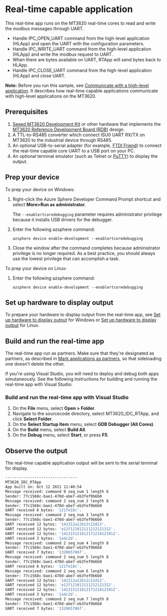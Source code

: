 # Real-time capable application

This real-time app runs on the MT3620 real-time cores to read and write the modbus messages through UART.
* Handle IPC_OPEN_UART command from the high-level application (HLApp) and open the UART with the configuration parameters.
* Handle IPC_WRITE_UART command from the high-level application (HLApp) and write the modbus request to UART.
* When there are bytes available on UART, RTApp will send bytes back to HLApp.
* Handle IPC_CLOSE_UART command from the high-level application (HLApp) and close UART.

**Note:** Before you run this sample, see [Communicate with a high-level application](https://docs.microsoft.com/azure-sphere/app-development/inter-app-communication). It describes how real-time capable applications communicate with high-level applications on the MT3620.

## Prerequisites

1. [Seeed MT3620 Development Kit](https://aka.ms/azurespheredevkits) or other hardware that implements the [MT3620 Reference Development Board (RDB)](https://docs.microsoft.com/azure-sphere/hardware/mt3620-reference-board-design) design.
1. A TTL-to-RS485 converter which connect ISU0 UART RX/TX on MT3620 to the industrial device through RS485.
1. An optional USB-to-serial adapter (for example, [FTDI Friend](https://www.digikey.com/catalog/en/partgroup/ftdi-friend/60311)) to connect the real-time capable core UART to a USB port on your PC.
1. An optional terminal emulator (such as Telnet or [PuTTY](https://www.chiark.greenend.org.uk/~sgtatham/putty/.)) to display the output.

## Prep your device

To prep your device on Windows:

1. Right-click the Azure Sphere Developer Command Prompt shortcut and select **More>Run as administrator**. 

   The `--enablertcoredebugging` parameter requires administrator privilege because it installs USB drivers for the debugger.

1. Enter the following azsphere command:

   `azsphere device enable-development --enablertcoredebugging`

1. Close the window after the command completes because administrator privilege is no longer required. As a best practice, you should always use the lowest privilege that can accomplish a task.

To prep your device on Linux:

1. Enter the following azsphere command:

   `azsphere device enable-development --enablertcoredebugging`

## Set up hardware to display output

To prepare your hardware to display output from the real-time app, see [Set up hardware to display output](https://docs.microsoft.com/azure-sphere/install/development-environment-windows#set-up-hardware-to-display-output) for Windows or [Set up hardware to display output](https://docs.microsoft.com/azure-sphere/install/development-environment-linux#set-up-hardware-to-display-output) for Linux.

## Build and run the real-time app

The real-time app run as partners. Make sure that they're designated as partners, as described in [Mark applications as partners](https://docs.microsoft.com/azure-sphere/app-development/sideload-app#mark-applications-as-partners), so that sideloading one doesn't delete the other.

If you're using Visual Studio, you will need to deploy and debug both apps simutaneously. See the following instructions for building and running
the real-time app with Visual Studio:

### Build and run the real-time app with Visual Studio

1. On the **File** menu, select **Open > Folder**.
1. Navigate to the sourcecode directory, select MT3620_IDC_RTApp, and click **Select Folder**.
1. On the **Select Startup Item** menu, select **GDB Debugger (All Cores)**.
1. On the **Build** menu, select **Build All**.
1. On the **Debug** menu, select **Start**, or press **F5**.

## Observe the output

The real-time capable application output will be sent to the serial terminal for display.

```sh
--------------------------------
MT3620_IDC_RTApp
App built on: Oct 12 2021 11:40:54
Message received: command 0 seq_num 1 length 6
Sender: 77c1568c-bae1-470d-abe7-eb3fef9b6b0
Message received: command 2 seq_num 2 length 8
Sender: 77c1568c-bae1-470d-abe7-eb3fef9b6b0
UART received 6 bytes: '121fe18c'.
Message received: command 2 seq_num 3 length 8
Sender: 77c1568c-bae1-470d-abe7-eb3fef9b6b0
UART received 12 bytes: '142212a12b12c12d12'.
UART received 12 bytes: 'e12f121012111212121312'.
UART received 12 bytes: '141215121612171218121912'.
UART received 3 bytes: '1a4c2d'.
Message received: command 2 seq_num 4 length 8
Sender: 77c1568c-bae1-470d-abe7-eb3fef9b6b0
UART received 7 bytes: '132065786f'.
Message received: command 2 seq_num 5 length 8
Sender: 77c1568c-bae1-470d-abe7-eb3fef9b6b0
UART received 6 bytes: '121fe18c'.
Message received: command 2 seq_num 6 length 8
Sender: 77c1568c-bae1-470d-abe7-eb3fef9b6b0
UART received 12 bytes: '142212a12b12c12d12'.
UART received 12 bytes: 'e12f121012111212121312'.
UART received 12 bytes: '141215121612171218121912'.
UART received 3 bytes: '1a4c2d'.
Message received: command 2 seq_num 7 length 8
Sender: 77c1568c-bae1-470d-abe7-eb3fef9b6b0
UART received 7 bytes: '132065786f'.
```